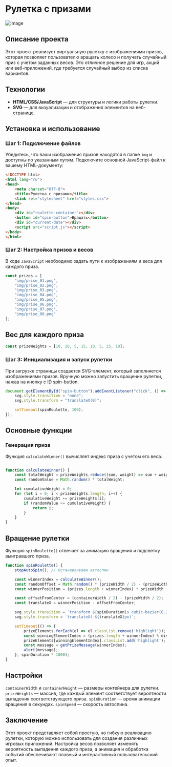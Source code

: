 # Рулетка с призами

![image](https://github.com/user-attachments/assets/a4635118-7794-442f-9eaa-3949ecbcfdc4)


## Описание проекта

Этот проект реализует виртуальную рулетку с изображениями призов, которая позволяет пользователю вращать колесо и получать случайный приз с учетом заданных весов. Это отличное решение для игр, акций или веб-приложений, где требуется случайный выбор из списка вариантов.

## Технологии

- **HTML/CSS/JavaScript** — для структуры и логики работы рулетки.
- **SVG** — для визуализации и отображения элементов на веб-странице.

## Установка и использование

### Шаг 1: Подключение файлов

Убедитесь, что ваши изображения призов находятся в папке `img` и доступны по указанным путям. Подключите основной JavaScript-файл к вашему HTML-документу:

```html
<!DOCTYPE html>
<html lang="ru">
<head>
    <meta charset="UTF-8">
    <title>Рулетка с призами</title>
    <link rel="stylesheet" href="styles.css">
</head>
<body>
    <div id="roulette-container"></div>
    <button id="spin-button">Вращать</button>
    <div id="current-date"></div>
    <script src="script.js"></script>
</body>
</html>
```

### Шаг 2: Настройка призов и весов
В коде `JavaScript` необходимо задать пути к изображениям и веса для каждого приза.

```javascript
const prizes = [
    "img/prise_01.png",
    "img/prise_02.png",
    "img/prise_03.png",
    "img/prise_04.png",
    "img/prise_05.png",
    "img/prise_06.png",
    "img/prise_07.png",
    "img/prise_08.png"
];
```
## Вес для каждого приза
``` javascript
const prizeWeights = [10, 20, 5, 15, 10, 5, 25, 10];
```
### Шаг 3: Инициализация и запуск рулетки
При загрузке страницы создается SVG-элемент, который заполняется изображениями призов. Вручную можно запустить вращение рулетки, нажав на кнопку с ID spin-button.

``` javascript
document.getElementById("spin-button").addEventListener("click", () => {
    svg.style.transition = "none";
    svg.style.transform = "translateX(0)";

    setTimeout(spinRoulette, 100);
});
```

## Основные функции
### Генерация приза
Функция `calculateWinner()` вычисляет индекс приза с учетом его веса.

``` javascript

function calculateWinner() {
    const totalWeight = prizeWeights.reduce((sum, weight) => sum + weight, 0);
    const randomValue = Math.random() * totalWeight;

    let cumulativeWeight = 0;
    for (let i = 0; i < prizeWeights.length; i++) {
        cumulativeWeight += prizeWeights[i];
        if (randomValue <= cumulativeWeight) {
            return i;
        }
    }
}
```

## Вращение рулетки
Функция `spinRoulette()` отвечает за анимацию вращения и подсветку выигравшего приза.

```javascript
function spinRoulette() {
    stopAutoSpin(); // Останавливаем автоспин

    const winnerIndex = calculateWinner();
    const randomOffset = Math.random() * (prizeWidth / 2) - (prizeWidth / 4);
    const winnerPosition = (prizes.length + winnerIndex) * prizeWidth + randomOffset;

    const offsetFromCenter = (containerWidth / 2) - (prizeWidth / 2);
    const translateX = winnerPosition - offsetFromCenter;

    svg.style.transition = `transform ${spinDuration}s cubic-bezier(0.25, 0.1, 0.25, 1)`;
    svg.style.transform = `translateX(-${translateX}px)`;

    setTimeout(() => {
        prizeElements.forEach(el => el.classList.remove('highlight'));
        const winningElementIndex = (prizes.length + winnerIndex) % distributedPrizes.length;
        prizeElements[winningElementIndex].classList.add('highlight');
        const message = getPrizeMessage(winnerIndex);
        alert(message);
    }, spinDuration * 1000);
}
```

## Настройки
`containerWidth` и `containerHeight` — размеры контейнера для рулетки.
`prizeWeights` — массив, где каждый элемент соответствует вероятности выпадения соответствующего приза.
`spinDuration` — время анимации вращения в секундах.
`spinSpeed` — скорость автоспина.

## Заключение
Этот проект представляет собой простую, но гибкую реализацию рулетки, которую можно использовать для создания различных игровых приложений. Настройка весов позволяет изменять вероятность выпадения каждого приза, а анимация и обработка событий обеспечивают плавный и интерактивный пользовательский опыт.
